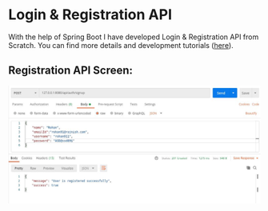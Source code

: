 # Login & Registration API
With the help of Spring Boot I have developed Login & Registration API from Scratch.
You can find more details and development tutorials ([here](https://rajnish.app/posts/login-and-signup-api-developed-using-spring-boot-from-scratch-part-1)).
## **Registration API Screen:**
   ![Sign Up](signup-test.jpg "Sign Up API")
   
